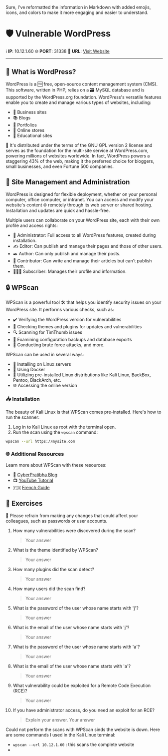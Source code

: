 Sure, I've reformatted the information in Markdown with added emojis, icons, and colors to make it more engaging and easier to understand.

# 🛡️ Vulnerable WordPress

ℹ️ **IP**: 10.12.1.60
🌐 **PORT**: 31338
🔗 **URL**: [Visit Website](http://10.12.1.60:31338/)

---

## 🤔 What is WordPress?

WordPress is a 🆓 free, open-source content management system (CMS). This software, written in PHP, relies on a 🗃️ MySQL database and is supported by the WordPress.org foundation. WordPress's versatile features enable you to create and manage various types of websites, including:
- 💼 Business sites
- 📚 Blogs
- 🎨 Portfolios
- 🛒 Online stores
- 🏫 Educational sites

📘 It's distributed under the terms of the GNU GPL version 2 license and serves as the foundation for the multi-site service at WordPress.com, powering millions of websites worldwide. In fact, WordPress powers a staggering 43% of the web, making it the preferred choice for bloggers, small businesses, and even Fortune 500 companies.

## 🏢 Site Management and Administration

WordPress is designed for flexible deployment, whether on your personal computer, office computer, or intranet. You can access and modify your website's content 🌐 remotely through its web server or shared hosting. Installation and updates are quick and hassle-free.

Multiple users can collaborate on your WordPress site, each with their own profile and access rights:
- 👑 Administrator: Full access to all WordPress features, created during installation.
- ✍️ Editor: Can publish and manage their pages and those of other users.
- ✒️ Author: Can only publish and manage their posts.
- 📝 Contributor: Can write and manage their articles but can't publish them.
- 🧑‍🤝‍🧑 Subscriber: Manages their profile and information.

## 🔒 WPScan

WPScan is a powerful tool 🛠️ that helps you identify security issues on your WordPress site. It performs various checks, such as:
- ✔️ Verifying the WordPress version for vulnerabilities
- 🔄 Checking themes and plugins for updates and vulnerabilities
- 🔍 Scanning for TimThumb issues
- 📂 Examining configuration backups and database exports
- 🤖 Conducting brute force attacks, and more.

WPScan can be used in several ways:
- 🐧 Installing on Linux servers
- 🐳 Using Docker
- 🦉 Utilizing pre-installed Linux distributions like Kali Linux, BackBox, Pentoo, BlackArch, etc.
- 🌐 Accessing the online version

### 📥 Installation

The beauty of Kali Linux is that WPScan comes pre-installed. Here's how to run the scanner:
1. Log in to Kali Linux as root with the terminal open.
2. Run the scan using the `wpscan` command:

```bash
wpscan --url https://mysite.com
```

### 🌐 Additional Resources

Learn more about WPScan with these resources:
- 📖 [CyberPratibha Blog](https://www.cyberpratibha.com/blog/wpscan-kali-linux-tutorial/)
- 📺 [YouTube Tutorial](https://www.youtube.com/watch?v=aiVBMxaa2BM&ab_channel=TECHYRICK)
- 🇫🇷 [French Guide](https://www.it-connect.fr/comment-auditer-un-site-wordpress-avec-wpscan/)

## 🧩 Exercises

🚫 Please refrain from making any changes that could affect your colleagues, such as passwords or user accounts.

1. How many vulnerabilities were discovered during the scan?
   > Your answer

2. What is the theme identified by WPScan?
   > Your answer

3. How many plugins did the scan detect?
   > Your answer

4. How many users did the scan find?
   > Your answer

5. What is the password of the user whose name starts with 'j'?
   > Your answer

6. What is the email of the user whose name starts with 'j'?
   > Your answer

7. What is the password of the user whose name starts with 'a'?
   > Your answer

8. What is the email of the user whose name starts with 'a'?
   > Your answer

9. What vulnerability could be exploited for a Remote Code Execution (RCE)?
   > Your answer

10. If you have administrator access, do you need an exploit for an RCE?
    > Explain your answer.
    > Your answer
    

Could not perform the scans with WPScan sinds the website is down. Here are some commands I used in the Kali Linux terminal:

-  `wpscan --url 10.12.1.60` : this scans the complete website
- 